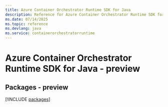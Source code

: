 ```yaml
---
title: Azure Container Orchestrator Runtime SDK for Java
description: Reference for Azure Container Orchestrator Runtime SDK for Java
ms.date: 07/14/2025
ms.topic: reference
ms.devlang: java
ms.service: containerorchestratorruntime
---
```

# Azure Container Orchestrator Runtime SDK for Java - preview
## Packages - preview
[!INCLUDE [packages](container-orchestrator-runtime-index.md)]